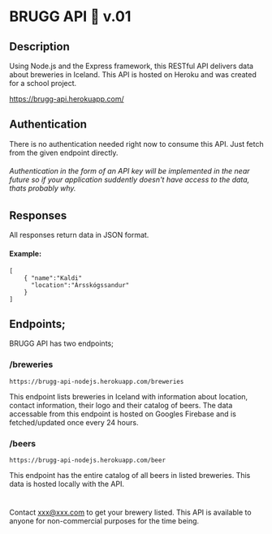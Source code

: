 # BRUGG API :beer: v.01

## Description

Using Node.js and the Express framework, this RESTful API delivers data about breweries in Iceland. This API is hosted on Heroku and was created for a school project.

https://brugg-api.herokuapp.com/

## Authentication

There is no authentication needed right now to consume this API. Just fetch from the given endpoint directly.

###### Authentication in the form of an API key will be implemented in the near future so if your application suddently doesn't have access to the data, thats probably why.

## Responses

All responses return data in JSON format.

#### Example:

```
[
    { "name":"Kaldi"
      "location":"Ársskógssandur"
    }
]
```

## Endpoints;

BRUGG API has two endpoints;

### /breweries

```
https://brugg-api-nodejs.herokuapp.com/breweries
```

This endpoint lists breweries in Iceland with information about location, contact information, their logo and their catalog of beers. The data accessable from this endpoint is hosted on Googles Firebase and is fetched/updated once every 24 hours.

### /beers

```
https://brugg-api-nodejs.herokuapp.com/beer
```

This endpoint has the entire catalog of all beers in listed breweries. This data is hosted locally with the API.

#

Contact xxx@xxx.com to get your brewery listed. This API is available to anyone for non-commercial purposes for the time being.
